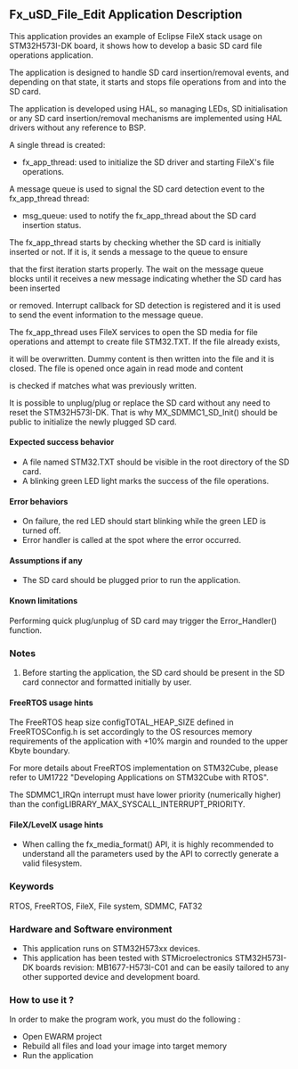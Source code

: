 
## <b>Fx_uSD_File_Edit Application Description</b>

This application provides an example of Eclipse FileX stack usage on STM32H573I-DK board, it shows how to develop a basic SD card file operations application.

The application is designed to handle SD card insertion/removal events, and depending on that state, it starts and stops file operations from and into the SD card.

The application is developed using HAL, so managing LEDs, SD initialisation or any SD card insertion/removal mechanisms are implemented using HAL drivers without any reference to BSP.

A single thread is created:

  - fx_app_thread: used to initialize the SD driver and starting FileX's file operations.

A message queue is used to signal the SD card detection event to the fx_app_thread thread:

  - msg_queue: used to notify the fx_app_thread about the SD card insertion status.

The fx_app_thread starts by checking whether the SD card is initially inserted or not. If it is, it sends a message to the queue to ensure

that the first iteration starts properly. The wait on the message queue blocks until it receives a new message indicating whether the SD card has been inserted

or removed. Interrupt callback for SD detection is registered and it is used to send the event information to the message queue.

The fx_app_thread uses FileX services to open the SD media for file operations and attempt to create file STM32.TXT. If the file already exists,

it will be overwritten. Dummy content is then written into the file and it is closed. The file is opened once again in read mode and content

is checked if matches what was previously written.

It is possible to unplug/plug or replace the SD card without any need to reset the STM32H573I-DK.
That is why MX_SDMMC1_SD_Init() should be public to initialize the newly plugged SD card.

#### <b>Expected success behavior</b>

- A file named STM32.TXT should be visible in the root directory of the SD card.
- A blinking green LED light marks the success of the file operations.

#### <b>Error behaviors</b>

- On failure, the red LED should start blinking while the green LED is turned off.
- Error handler is called at the spot where the error occurred.

#### <b>Assumptions if any</b>
- The SD card should be plugged prior to run the application.

#### <b>Known limitations</b>

Performing quick plug/unplug of SD card may trigger the Error_Handler() function.

### <b>Notes</b>

 1. Before starting the application, the SD card should be present in the SD card connector and formatted initially by user.

#### <b>FreeRTOS usage hints</b>

The FreeRTOS heap size configTOTAL_HEAP_SIZE defined in FreeRTOSConfig.h is set accordingly to the
OS resources memory requirements of the application with +10% margin and rounded to the upper Kbyte boundary.

For more details about FreeRTOS implementation on STM32Cube, please refer to UM1722 "Developing Applications
on STM32Cube with RTOS".

The SDMMC1_IRQn interrupt must have lower priority (numerically higher) than the configLIBRARY_MAX_SYSCALL_INTERRUPT_PRIORITY.

#### <b>FileX/LevelX usage hints</b>

- When calling the fx_media_format() API, it is highly recommended to understand all the parameters used by the API to correctly generate a valid filesystem.


### <b>Keywords</b>

RTOS, FreeRTOS, FileX, File system, SDMMC, FAT32

### <b>Hardware and Software environment</b>

  - This application runs on STM32H573xx devices.
  - This application has been tested with STMicroelectronics STM32H573I-DK boards revision: MB1677-H573I-C01
    and can be easily tailored to any other supported device and development board.

### <b>How to use it ?</b>

In order to make the program work, you must do the following :

 - Open EWARM project
 - Rebuild all files and load your image into target memory
 - Run the application
